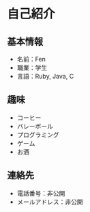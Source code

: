 # 自己紹介

## 基本情報
- 名前：Fen
- 職業：学生
- 言語：Ruby, Java, C 

## 趣味
- コーヒー
- バレーボール
- プログラミング
- ゲーム
- お酒

## 連絡先
- 電話番号：非公開
- メールアドレス：非公開
